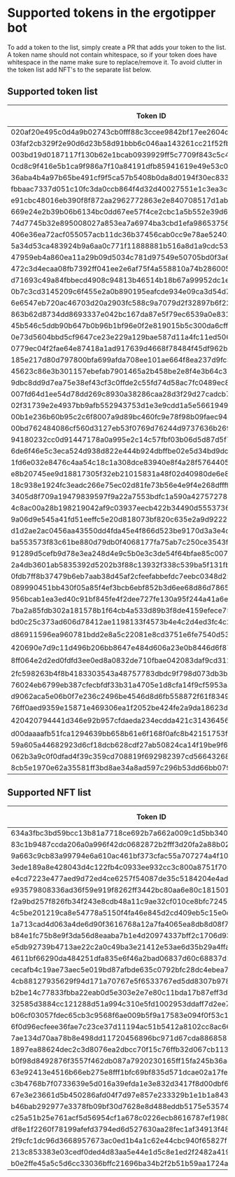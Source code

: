 # Supported tokens in the ergotipper bot

To add a token to the list, simply create a PR that adds your token to the list. A token name should not contain whitespace, so if your token does have whitespace in the name make sure to replace/remove it. To avoid clutter in the token list add NFT's to the separate list below.

## Supported token list
| Token ID | Token Name | Token decimals |
| --- | --- | --- |
| 020af20e495c0d4a9b02743cb0fff88c3ccee9842bf17ee2604d7f50531c879a | ErgoTipperTest | 2 |  
| 03faf2cb329f2e90d6d23b58d91bbb6c046aa143261cc21f52fbe2824bfcbf04 | SigUSD | 2 |  
| 003bd19d0187117f130b62e1bcab0939929ff5c7709f843c5c4dd158949285d0 | SigRSV | 0 |  
| 0cd8c9f416e5b1ca9f986a7f10a84191dfb85941619e49e53c0dc30ebf83324b | COMET | 0 |  
| 36aba4b4a97b65be491cf9f5ca57b5408b0da8d0194f30ec8330d1e8946161c1 | Erdoge | 0 |  
| fbbaac7337d051c10fc3da0ccb864f4d32d40027551e1c3ea3ce361f39b91e40 | kushti | 0 | 
| e91cbc48016eb390f8f872aa2962772863e2e840708517d1ab85e57451f91bed | Ergold | 0 | 
| 669e24e2b39b06b6134bc0dd67ee57f4ce2cbc1a5b552e39d655737a05f6f384 | Have_A_Nice_Day | 0 | 
| 74d7745b32e895008027a853ea7a6974ba3cbd1efa986537563c12d6ab22c506 | thisguyfucks | 0 | 
| 406e36ea72acf055057acb11dc36b37456cab0cc9e78ae52402eb8ad3509790f | ErgTip | 0 | 
| 5a34d53ca483924b9a6aa0c771f11888881b516a8d1a9cdc535d063fe26d065e | LunaDog | 8 | 
| 47959eb4a860ea11a29b09d5034c781d97549e50705bd0f3a6ea0303e03af6f0 | LambChops | 2 | 
| 472c3d4ecaa08fb7392ff041ee2e6af75f4a558810a74b28600549d5392810e8 | NETA | 6 | 
| d71693c49a84fbbecd4908c94813b46514b18b67a99952dc1e6e4791556de413 | ergopad | 2 | 
| 0b7c3cd3145209c6f455e2a0b890195eafcde934e09ca3d54d7972d1f1ce3c44 | ValleyDAO | 1 | 
| 6e6547eb720ac46703d20a2903fc588c9a7079d2f32897b6f222cf443c5cdac7 | ChickenNuggies | 3 | 
| 863b62d8734dd8693337e042bc167da87e5f79ec6539a0e831f75535e33bafd0 | CyberPixels | 2 | 
| 45b546c5ddb90b647b0b96b1bf96e0f2e819015b5c300da6cff3c1a2863222c1 | commons | 0 | 
| 0e73d5604bbd5cf9647ce23e229a129bae587d11a4fc11ed5068aec3a2f62c06 | EASA | 0 | 
| 0779ec04f2fae64e87418a1ad917639d4668f78484f45df962b0dec14a2591d2 | MiGoreng | 0 | 
| 185e217d80d797800bfa699afda708ee101ae664f8ea237d9fc3a3824b7c3ecb | 🍆💦 | 0 | 
| 45623c86e3b301157ebefab7901465a2b458be2e8f4e3b64c35e329b43068ef0 | Hopium2.0 | 0 |
| 9dbc8dd9d7ea75e38ef43cf3c0ffde2c55fd74d58ac7fc0489ec8ffee082991b | ErMoon | 2 | 
| 007fd64d1ee54d78dd269c8930a38286caa28d3f29d27cadcb796418ab15c283 | EXLE | 4 | 
| 02f31739e2e4937bb9afb552943753d1e3e9cdd1a5e5661949cb0cef93f907ea | TeraHertz | 4 | 
| 00b1e236b60b95c2c6f8007a9d89bc460fc9e78f98b09faec9449007b40bccf3 | EGIO | 4 | 
| 00bd762484086cf560d3127eb53f0769d76244d9737636b2699d55c56cd470bf | EPOS | 4 | 
| 94180232cc0d91447178a0a995e2c14c57fbf03b06d5d87d5f79226094f52ffc | eTOSI | 6 | 
| 6de6f46e5c3eca524d938d822e444b924dbffbe02e5d34bd9dcd4bbfe9e85940 | ogre | 0 | 
| 1fd6e032e8476c4aa54c18c1a308dce83940e8f4a28f576440513ed7326ad489 | Paideia | 4 | 
| e8b20745ee9d18817305f32eb21015831a48f02d40980de6e849f886dca7f807 | Flux | 8 |
| 18c938e1924fc3eadc266e75ec02d81fe73b56e4e9f4e268dffffcb30387c42d | AHT | 4 |
| 3405d8f709a19479839597f9a22a7553bdfc1a590a427572787d7c44a88b6386 | love | 0 |
| 4c8ac00a28b198219042af9c03937eecb422b34490d55537366dc9245e85d4e1 | WoodenNickels | 6 |
| 9a06d9e545a41fd51eeffc5e20d818073bf820c635e2a9d922269913e0de369d | SPF | 6 |
| d1d2ae2ac0456aa43550dd4fda45e4f866d523be9170d3a3e4cab43a83926334 | GreasyCex | 0 |
| ba553573f83c61be880d79db0f4068177fa75ab7c250ce3543f7e7aeb471a9d2 | $bass | 7 |
| 91289d5cefb9d78e3ea248d4e9c5b0e3c3de54f64bfae85c0070580961995262 | PEPERG | 0 |
| 2a4db3601ab5835392d5202b3f88c13932f338c539ba5f131fb1370bf60f32b3 | Gyros | 0 |
| 0fdb7ff8b37479b6eb7aab38d45af2cfeefabbefdc7eebc0348d25dd65bc2c91 | $Lambo | 0 |
| 089990451bb430f05a85f4ef3bcb6ebf852b3d6ee68d86d78658b9ccef20074f | QUACKS | 6 |
| 956bcab1ea3ed40c91bf845fe4f2dee727fe130a95f244a41a6ee7a25f14e23f | Gluon | 6 |
| 7ba2a85fdb302a181578b1f64cb4a533d89b3f8de4159efece75da41041537f9 | GORT | 0 |
| bd0c25c373ad606d78412ae1198133f4573b4e4c2d4ed3fc4c2a4547c6c6e12e | 🤡 | 3 |
| d86911596ea960781bdd2e8a5c22081e8cd3751e6fe7540d53d303250d6a1390 | 🃏 | 1 |
| 420690e7d9c11d496b206bb8647e484d606a23e0b8446d6f87d7bbaeca1ac965 | 🍌 | 0 |
| 8ff064e2d2ed0fdfd3ee0ed8a0832de710fbae042083daf9cd312de46cdc65cd | 🌕 | 0 |
| 2fc598263b4f8b4183303543a48757783dbdc9f798d073db3b52779b9a5bbccb | 🚀 | 0 |
| 76024eb6799eb387cfecbfdf33b31a4705e1d8cfa14f9cf5953aa0d7b20fab6e | 🔥 | 9 |
| d9062aca5e06b0f7e236c2496be4546d8d6fb558872f61f834901f153eb52f4a | 🐻 | 0 |
| 76ff0aed9359e15871e469306ea1f2052be424fe2a9da18623d945cbdb592fe9 | 🐋 | 6 |
| 420420794441d346e92b957cfdaeda234ecdda421c31436456c749f4c86dc79b | 🌶 | 0 |
| d00daaaafb51fca1294639bb658b61e6f168f0afc8b42151753f6a1fe7bc7e8d | soon™ | 0 |
| 59a605a44682923d6cf18dcb628cdf27ab50824ca14f19be9f65e2dd56bf5ca9 | plussocial | 0 |
| 062b3a9c0f0dfad4f39c359cd708819f692982397cd5664326816b7054af80b1 | minuscredit | 0 |
| 8cb5e1970e62a35581ff3bd8ae34a8ad597c296b53dd66bb0791ec3a935cc33c | pluscredit | 0 |
## Supported NFT list
| Token ID | Token Name | Token decimals |
| --- | --- | --- |
| 634a3fbc3bd59bcc13b81a7718ce692b7a662a009c1d5bb340fab6267de2879d | KUSHYKUSHTI | 0 |
| 83c1b9487ccda206a0a996f42dc0682872b2fff3d20fa2a88b026286bcf643ee | LUMBERJOE | 0 |
| 9a663c9cb83a99794e6a610ac461bf373cfac55a707274a4f1059a725f98d069 | CYTALIK | 0 |
| 3ede189a8e428043d4c122fb4c0933ee932cc3c800a8751f70590a01e5f70e88 | LUNAGRATZ | 0 |
| e4cd7223e477aed9d72ed4ce6257f54087de35c5184204e4ad2050633ee0a336 | SBELLISON | 0 |
| e93579808336ad36f59e919f8262ff3442bc80aa6e80c18150163a7449f62b55 | SCARYGARY | 0 |
| f2a9bd257f826fb34f243e8cdb48a11c9ae32cf010ce8bfc7245ab85259bcffe | SHITCOINKING | 0 |
| 4c5be201219ca8e54778a5150f4fa46e845d2cd409eb5c15e0e8c495bdb3692b | TEAMANDAN | 0 |
| 1a713cad4d063a4de6d90f3616768a12a7fa4065ea8db8d08f7db2fe25a0d7ba | THEKROWELL | 0 |
| b84e1fc75b8e9f3da56d8eaaba7b1e4d20974337bff2c1706d9355d3ad74dcf4 | HOSKINAUT | 0 |
| e5db92739b4713ae22c2a0c49ba3e21412e53ae6d35b29a4ffa9a9a81180aff1 | KUSHYKUSHTIRARE | 0 |
| 4611bf66290da484251dfa835e6f46a2bad06837d60c68837d138c6f269a3717 | LUMBERJOERARE | 0 |
| cecafb4c19ae73aec5e019bd87afbde635c0792bfc28dc4ebea77c88be150cf2 | CYTALIKRARE | 0 |
| 4cb88127935629f94d171a70767e5f6533767ed5dd8307b978fb35706c0fd9b7 | LUNAGRATZRARE | 0 |
| b2be14c77833fbba22eab0d5e303e2e7e80c11bda17b87eff3de548b485110f4 | SBELLISONRARE | 0 |
| 32585d3884cc121288d51a994c310e5fd1002953ddaff7d2ee7516c2fb582aac | SCARYGARYRARE | 0 |
| b06cf03057fdec65cb3c9568f6ae009b5f9a17583e094f0f53c16c9fcbdfc396 | SHITCOINKINGRARE | 0 |
| 6f0d96ecfeee36fae7c23ce37d11194ac51b5412a8102cc8ac66a3cea957eaa2 | TEAMANDANRARE | 0 |
| 7ae134d70aa78b8e498dd11720456896bc971d67cda88685879983517a8e748f | THEKROWELLRARE | 0 |
| 1897ea88624dec2c3d8076ea2dbcc70f15c76ffb32d067cb11352c8de424c954 | HOSKINAUTRARE | 0 |
| b0f98d8492876f3557f462db087a7920230165ff15fa245b36a4655393fe1709 | KUSHYKUSHTIULTRARARE | 0 |
| 63e92413e4516b66eb275e8fff1bfc69bf835d571dcae02a17feda8f2b133bb6 | LUMBERJOEULTRARARE | 0 |
| c3b4768b7f0733639e5d016a39efda1e3e832d3417f8d00dbf6c5ecf10ff82d3 | CYTALIKULTRARARE | 0 |
| 67e3e23661d5b450286afd04f7d97e857e233329b1e1b1a84317cd46c18a55c8 | LUNAGRATZULTRARARE | 0 |
| b46bab292977e3378fb09bf30d7628e8d488eddb5175e53574ea55f54b497fe9 | SBELLISONULTRARARE | 0 |
| c25a51b25e761acf5d56954cf1a678c0226ecb8616787ef1980a6f540ae3b640 | SCARYGARYULTRARARE | 0 |
| df8e1f2260f78199afefd3794ed6d527630aa28fec1af34913f48df1f4c6bfc5 | SHITCOINKINGULTRARARE | 0 |
| 2f9cfc1dc96d3668957673ac0ed1b4a1c62e44cbc940f65827f787d34bc4e8c1 | TEAMANDANULTRARARE | 0 |
| 213c853383e03cedf0ded4d83aa5e44e1d5c8e1ed2f2482a419d5dad155b8975 | THEKROWELLULTRARARE | 0 |
| b0e2ffe45a5c5d6cc33036bffc21696ba34b2f2b51b59aa1724afede71cbba8c | HOSKINAUTULTRARARE | 0 |
